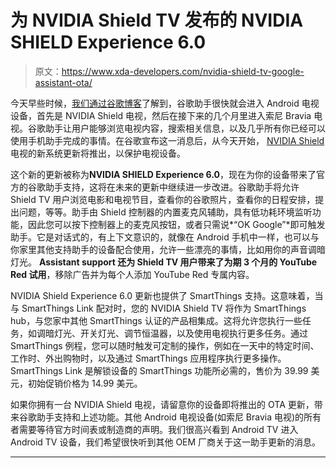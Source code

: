 # 为 NVIDIA Shield TV 发布的 NVIDIA SHIELD Experience 6.0

> 原文：<https://www.xda-developers.com/nvidia-shield-tv-google-assistant-ota/>

今天早些时候，[我们通过谷歌博客](http://www.xda-developers.com/google-assistant-android-tv-nvidia)了解到，谷歌助手很快就会进入 Android 电视设备，首先是 NVIDIA Shield 电视，然后在接下来的几个月里进入索尼 Bravia 电视。谷歌助手让用户能够浏览电视内容，搜索相关信息，以及几乎所有你已经可以使用手机助手完成的事情。在谷歌宣布这一消息后，从今天开始， [NVIDIA Shield](http://shield.nvidia.com) 电视的新系统更新将推出，以保护电视设备。

这个新的更新被称为**NVIDIA SHIELD Experience 6.0**，现在为你的设备带来了官方的谷歌助手支持，这将在未来的更新中继续进一步改进。谷歌助手将允许 Shield TV 用户浏览电影和电视节目，查看你的谷歌照片，查看你的日程安排，提出问题，等等。助手由 Shield 控制器的内置麦克风辅助，具有低功耗环境监听功能，因此您可以按下控制器上的麦克风按钮，或者只需说*“OK Google”*即可触发助手。它是对话式的，有上下文意识的，就像在 Android 手机中一样，也可以与你家里其他支持助手的设备配合使用，允许一些漂亮的事情，比如用你的声音调暗灯光。 **Assistant support 还为 Shield TV 用户带来了为期 3 个月的 YouTube Red 试用**，移除广告并为每个人添加 YouTube Red 专属内容。

NVIDIA Shield Experience 6.0 更新也提供了 SmartThings 支持。这意味着，当与 SmartThings Link 配对时，您的 NVIDIA Shield TV 将作为 SmartThings hub，与您家中其他 SmartThings 认证的产品相集成。这将允许您执行一些任务，如调暗灯光、开关灯光、调节恒温器，以及使用电视执行更多任务。通过 SmartThings 例程，您可以随时触发可定制的操作，例如在一天中的特定时间、工作时、外出购物时，以及通过 SmartThings 应用程序执行更多操作。SmartThings Link 是解锁设备的 SmartThings 功能所必需的，售价为 39.99 美元，初始促销价格为 14.99 美元。

如果你拥有一台 NVIDIA Shield 电视，请留意你的设备即将推出的 OTA 更新，带来谷歌助手支持和上述功能。其他 Android 电视设备(如索尼 Bravia 电视)的所有者需要等待官方时间表或制造商的声明。我们很高兴看到 Android TV 进入 Android TV 设备，我们希望很快听到其他 OEM 厂商关于这一助手更新的消息。

* * *